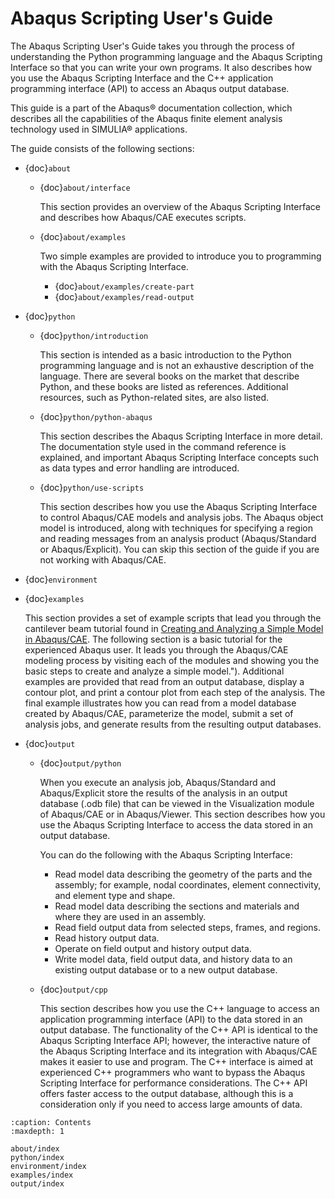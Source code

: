 # Abaqus Scripting User's Guide

The Abaqus Scripting User's Guide takes you through the process of understanding the Python programming language and the Abaqus Scripting Interface so that you can write your own programs. It also describes how you use the Abaqus Scripting Interface and the C++ application programming interface (API) to access an Abaqus output database.

This guide is a part of the Abaqus® documentation collection, which describes all the capabilities of the Abaqus finite element analysis technology used in SIMULIA® applications.

The guide consists of the following sections:

- {doc}`about`

  - {doc}`about/interface`

    This section provides an overview of the Abaqus Scripting Interface and describes how Abaqus/CAE executes scripts.

  - {doc}`about/examples`

    Two simple examples are provided to introduce you to programming with the Abaqus Scripting Interface.

    - {doc}`about/examples/create-part`
    - {doc}`about/examples/read-output`

- {doc}`python`

  - {doc}`python/introduction`

    This section is intended as a basic introduction to the Python programming language and is not an exhaustive description of the language. There are several books on the market that describe Python, and these books are listed as references. Additional resources, such as Python-related sites, are also listed.

  - {doc}`python/python-abaqus`

    This section describes the Abaqus Scripting Interface in more detail. The documentation style used in the command reference is explained, and important Abaqus Scripting Interface concepts such as data types and error handling are introduced.

  - {doc}`python/use-scripts`

    This section describes how you use the Abaqus Scripting Interface to control Abaqus/CAE models and analysis jobs. The Abaqus object model is introduced, along with techniques for specifying a region and reading messages from an analysis product (Abaqus/Standard or Abaqus/Explicit). You can skip this section of the guide if you are not working with Abaqus/CAE.

- {doc}`environment`

- {doc}`examples`

  This section provides a set of example scripts that lead you through the cantilever beam tutorial found in [Creating and Analyzing a Simple Model in Abaqus/CAE](https://help.3ds.com/2021/english/dssimulia_established/SIMACAEGSARefMap/simagsa-m-Caebeam-sb.htm?contextscope=all#simagsa-m-Caebeam-sb). The following section is a basic tutorial for the experienced Abaqus user. It leads you through the Abaqus/CAE modeling process by visiting each of the modules and showing you the basic steps to create and analyze a simple model."). Additional examples are provided that read from an output database, display a contour plot, and print a contour plot from each step of the analysis. The final example illustrates how you can read from a model database created by Abaqus/CAE, parameterize the model, submit a set of analysis jobs, and generate results from the resulting output databases.

- {doc}`output`

  - {doc}`output/python`

    When you execute an analysis job, Abaqus/Standard and Abaqus/Explicit store the results of the analysis in an output database (.odb file) that can be viewed in the Visualization module of Abaqus/CAE or in Abaqus/Viewer. This section describes how you use the Abaqus Scripting Interface to access the data stored in an output database.

    You can do the following with the Abaqus Scripting Interface:

    - Read model data describing the geometry of the parts and the assembly; for example, nodal coordinates, element connectivity, and element type and shape.
    - Read model data describing the sections and materials and where they are used in an assembly.
    - Read field output data from selected steps, frames, and regions.
    - Read history output data.
    - Operate on field output and history output data.
    - Write model data, field output data, and history data to an existing output database or to a new output database.

  - {doc}`output/cpp`

    This section describes how you use the C++ language to access an application programming interface (API) to the data stored in an output database. The functionality of the C++ API is identical to the Abaqus Scripting Interface API; however, the interactive nature of the Abaqus Scripting Interface and its integration with Abaqus/CAE makes it easier to use and program. The C++ interface is aimed at experienced C++ programmers who want to bypass the Abaqus Scripting Interface for performance considerations. The C++ API offers faster access to the output database, although this is a consideration only if you need to access large amounts of data.

```{toctree}
:caption: Contents
:maxdepth: 1

about/index
python/index
environment/index
examples/index
output/index
```
